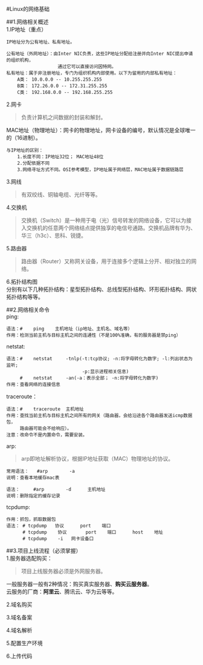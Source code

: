 #Linux的网络基础  

##1.网络相关概述  
1.IP地址（重点）  

	IP地址分为公有地址、私有地址。
	
	公有地址（外网地址）：由Inter NIC负责，这些IP地址分配给注册并向Inter NIC提出申请的组织机构，
					   通过它可以直接访问因特网。
	私有地址：属于非注册地址，专门为组织机构内部使用。以下为留用的内部私有地址：
		A类：	10.0.0.0 -- 10.255.255.255
		B类：	172.26.0.0 -- 172.31.255.255
		C类：	192.168.0.0 -- 192.168.255.255
2.网卡
> 负责计算机之间数据的封装和解封。  

MAC地址（物理地址）：网卡的物理地址，网卡设备的编号，默认情况是全球唯一的（16进制）。

	与IP地址的区别：
		1.长度不同：IP地址32位；	MAC地址48位
		2.分配依据不同
		3.网络寻址方式不同。OSI参考模型，IP地址属于网络层，MAC地址属于数据链路层
3.网线  
> 有双绞线、铜轴电缆、光纤等等。  

4.交换机  
> 交换机（Switch）是一种用于电（光）信号转发的网络设备，它可以为接入交换机的任意两个网络结点提供独享的电信号通路。交换机品牌有华为、华三（h3c）、思科、锐捷。  

5.路由器    
> 路由器（Router）又称网关设备，用于连接多个逻辑上分开、相对独立的网络。

6.拓扑结构图  
分别有以下几种拓扑结构：星型拓扑结构、总线型拓扑结构、环形拓扑结构、网状拓扑结构等等。  


##2.网络相关命令  
ping:

	语法：#	ping	主机地址（ip地址、主机名、域名等）
	作用：检测当前主机与目标主机之间的连通性（不是100%准确，有的服务器是禁ping）
netstat:

	语法：#	netstat		-tnlp(-t:tcp协议; -n:将字母转化为数字; -l:列出状态为监听; 
	  						    -p:显示进程相关信息)
		 #	  netstat	  -an(-a：表示全部； -n:将字母转化为数字)		
	作用：查看网络的连接信息
traceroute：

	语法：#	traceroute	主机地址
	作用：查找当前主机与目标主机之间所有的网关（路由器，会给沿途各个路由器发送icmp数据包，
		 路由器可能会不给响应）。
	注意：改命令不是内置命令，需要安装。	
arp:  
> arp即地址解析协议，根据IP地址获取（MAC）物理地址的协议。
	
	常用语法：	#arp		-a
	说明：查看本地缓存mac表

	语法：		#arp		-d		主机地址
	说明：删除指定的缓存记录
tcpdump:  

	作用：抓包，抓取数据包
	语法：	# tcpdump	协议  	port	端口
		  # tcpdump    协议		port	端口		host	地址
		  # tcpdump    -i	网卡设备口
##3.项目上线流程（必须掌握）  
1.服务器选配购买：  
> 项目上线服务器必须是外网服务器。  

一般服务器一般有2种情况：购买真实服务器、**购买云服务器**。  
云服务的厂商：**阿里云**、腾讯云、华为云等等。  

2.域名购买  

3.域名备案  

4.域名解析

5.配置生产环境

6.上传代码